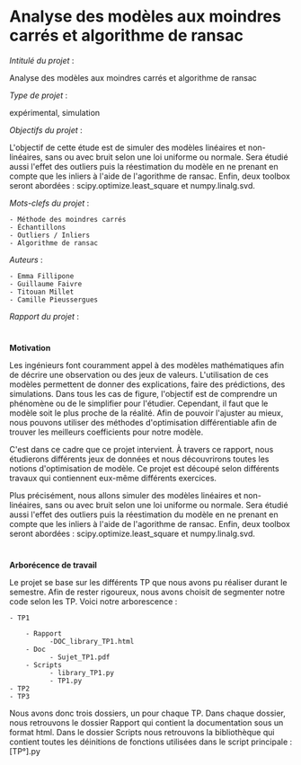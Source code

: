 # Analyse des modèles aux moindres carrés et algorithme de ransac



*Intitulé du projet* : 

Analyse des modèles aux moindres carrés et algorithme de ransac

*Type de projet* : 

expérimental, simulation

*Objectifs du projet*  : 

L'objectif de cette étude est de simuler des modèles linéaires et non-linéaires, sans ou avec bruit selon une loi uniforme ou normale. Sera étudié aussi l'effet des outliers puis la réestimation du modèle en ne prenant en compte que les inliers à l'aide de l'agorithme de ransac. Enfin, deux toolbox seront abordées : scipy.optimize.least\_square et numpy.linalg.svd.

*Mots-clefs du projet* :

    - Méthode des moindres carrés
    - Échantillons
    - Outliers / Inliers
    - Algorithme de ransac
    
*Auteurs* :

    - Emma Fillipone
    - Guillaume Faivre
    - Titouan Millet
    - Camille Pieussergues
    
 *Rapport du projet* :
 

#

**Motivation**

Les ingénieurs font couramment appel à des modèles mathématiques afin de décrire une observation ou des jeux de valeurs. L'utilisation de ces modèles permettent de donner des explications, faire des prédictions, des simulations. Dans tous les cas de figure, l'objectif est de comprendre un phénomène ou de le simplifier pour l'étudier. Cependant, il faut que le modèle soit le plus proche de la réalité. Afin de pouvoir l'ajuster au mieux, nous pouvons utiliser des méthodes d'optimisation différentiable afin de trouver les meilleurs coefficients pour notre modèle. 

C'est dans ce cadre que ce projet intervient. À travers ce rapport, nous étudierons différents jeux de données et nous découvrirons toutes les notions d'optimisation de modèle. Ce projet est découpé selon différents travaux qui contiennent eux-même différents exercices. 

Plus précisément, nous allons simuler des modèles linéaires et non-linéaires, sans ou avec bruit selon une loi uniforme ou normale. Sera étudié aussi l'effet des outliers puis la réestimation du modèle en ne prenant en compte que les inliers à l'aide de l'agorithme de ransac. Enfin, deux toolbox seront abordées : scipy.optimize.least\_square et numpy.linalg.svd.

#
**Arborécence de travail**

Le projet se base sur les différents TP que nous avons pu réaliser durant le semestre. Afin de rester rigoureux, nous avons choisit de segmenter notre code selon les TP. Voici notre arborescence : 

    - TP1
        
        - Rapport
              -DOC_library_TP1.html
        - Doc 
              - Sujet_TP1.pdf
        - Scripts 
              - library_TP1.py
              - TP1.py
    - TP2
    - TP3
    
Nous avons donc trois dossiers, un pour chaque TP. Dans chaque dossier, nous retrouvons le dossier Rapport qui contient la documentation sous un format html. Dans le dossier Scripts nous retrouvons la bibliothèque qui contient toutes les déinitions de fonctions utilisées dans le script principale : [TP°].py


